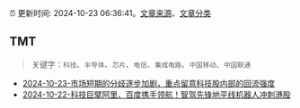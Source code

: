 :alarm_clock: 更新时间: 2024-10-23 06:36:41。[文章来源](/README.md)、[文章分类](/TAGS.md)

## TMT


> 关键字：`科技`、`半导体`、`芯片`、`电信`、`集成电路`、`中国移动`、`中国联通`



- [2024-10-23-市场短期的分歧逐步加剧，重点留意科技股内部的回流强度](https://www.cls.cn/detail/1834173) 
- [2024-10-22-科技巨擘阿里、百度携手领航！智驾先锋地平线机器人冲刺港股](https://xueqiu.com/2303329451/309054975) 
